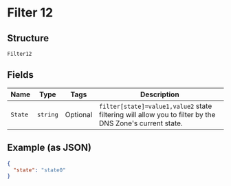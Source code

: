 
# Filter 12

## Structure

`Filter12`

## Fields

| Name | Type | Tags | Description |
|  --- | --- | --- | --- |
| `State` | `string` | Optional | `filter[state]=value1,value2` state filtering will allow you to filter by the DNS Zone's current state. |

## Example (as JSON)

```json
{
  "state": "state0"
}
```

